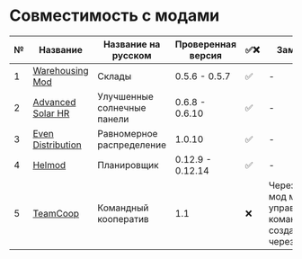 # Совместимость с модами

| №   | Название                                                                          | Название на русском         | Проверенная версия | ✅❌ | Заметка                                                       |
| --- | --------------------------------------------------------------------------------- | --------------------------- | ------------------ | ---- | ------------------------------------------------------------- |
| 1   | [Warehousing Mod](https://mods.factorio.com/mod/Warehousing)                      | Склады                      | 0.5.6 - 0.5.7      | ✅   | -                                                             |
| 2   | [Advanced Solar HR](https://mods.factorio.com/mod/Advanced-Electric-Revamped-v16) | Улучшенные солнечные панели | 0.6.8 - 0.6.10     | ✅   | -                                                             |
| 3   | [Even Distribution](https://mods.factorio.com/mod/even-distribution)              | Равномерное распределение   | 1.0.10             | ✅   | -                                                             |
| 4   | [Helmod](https://mods.factorio.com/mod/helmod)                                    | Планировщик                 | 0.12.9 - 0.12.14   | ✅   | -                                                             |
| 5   | [TeamCoop](https://mods.factorio.com/mod/TeamCoop)                                | Командный кооператив        | 1.1                | ❌   | Через наш мод можно управлять командами созданными через него |
